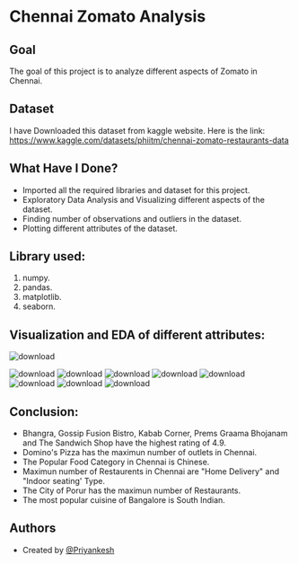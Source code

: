 
# Chennai Zomato Analysis


## Goal

The goal of this project is to analyze different aspects of Zomato in Chennai.
## Dataset
I have Downloaded this dataset from kaggle website. Here is the link: https://www.kaggle.com/datasets/phiitm/chennai-zomato-restaurants-data

## What Have I Done?

- Imported all the required libraries and dataset for this project.
- Exploratory Data Analysis and Visualizing different aspects of the dataset.
- Finding number of observations and outliers in the dataset.
- Plotting different attributes of the dataset.

## Library used:

1. numpy.
2. pandas.
3. matplotlib.
4. seaborn.
## Visualization and EDA of different attributes:


![download](https://user-images.githubusercontent.com/97960335/180169530-6705f926-03e7-4f2f-ac4b-ff3ef8910f7a.png)

![download](https://user-images.githubusercontent.com/97960335/180169565-0f28a9c6-45a2-4003-b792-7ad7c0c34810.png)
![download](https://user-images.githubusercontent.com/97960335/180169584-279350e1-8c55-4d3a-8322-f56c0c6677a6.png)
![download](https://user-images.githubusercontent.com/97960335/180169638-2289e617-705c-48a0-9343-01157bee0fb4.png)
![download](https://user-images.githubusercontent.com/97960335/180169657-fa4d6b4d-54d2-43ee-a67d-00f1b050dd4b.png)
![download](https://user-images.githubusercontent.com/97960335/180169672-f86b4574-2fb7-448b-93f0-afbc96e73778.png)
![download](https://user-images.githubusercontent.com/97960335/180169685-ff305d63-c9a9-4be3-873f-3f99352912a1.png)
![download](https://user-images.githubusercontent.com/97960335/180169699-2f423b91-1bcd-4ffc-9292-3c021ae238aa.png)
![download](https://user-images.githubusercontent.com/97960335/180169708-1fabb899-e1d1-4379-9f7b-afc62a2ed648.png)


## Conclusion:

- Bhangra, Gossip Fusion Bistro, Kabab Corner, Prems Graama Bhojanam and The Sandwich Shop have the highest rating of 4.9.
- Domino's Pizza has the maximun number of outlets in Chennai.
- The Popular Food Category in Chennai is Chinese.
- Maximun number of Restaurents in Chennai are "Home Delivery" and "Indoor seating' Type.
- The City of Porur has the maximun number of Restaurants.
- The most popular cuisine of Bangalore is South Indian.
## Authors

- Created by [@Priyankesh](https://github.com/priyankeshh)

